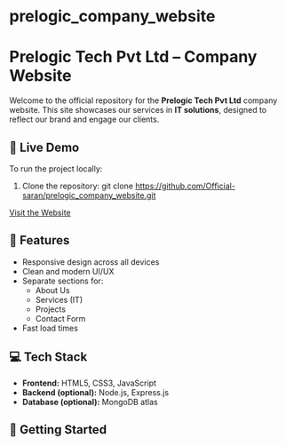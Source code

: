 # prelogic_company_website
# Prelogic Tech Pvt Ltd – Company Website

Welcome to the official repository for the **Prelogic Tech Pvt Ltd** company website. This site showcases our services in **IT solutions**, designed to reflect our brand and engage our clients.

## 🔗 Live Demo

To run the project locally:

1. Clone the repository:
   git clone https://github.com/Official-saran/prelogic_company_website.git


[Visit the Website](https://prelogic.in) 

## 🌟 Features

- Responsive design across all devices
- Clean and modern UI/UX
- Separate sections for:
  - About Us
  - Services (IT)
  - Projects
  - Contact Form
- Fast load times

## 💻 Tech Stack

- **Frontend:** HTML5, CSS3, JavaScript
- **Backend (optional):** Node.js, Express.js
- **Database (optional):** MongoDB atlas

## 🚀 Getting Started



